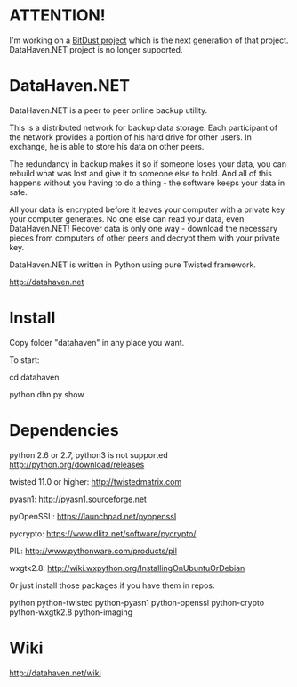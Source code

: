 ATTENTION!
==========

I'm working on a [BitDust project](http://bitdust.io) which is the next generation of that project.
DataHaven.NET project is no longer supported.



DataHaven.NET
=============

DataHaven.NET is a peer to peer online backup utility.

This is a distributed network for backup data storage. Each participant of the network provides a portion of his hard drive for other users. In exchange, he is able to store his data on other peers.

The redundancy in backup makes it so if someone loses your data, you can rebuild what was lost and give it to someone else to hold. And all of this happens without you having to do a thing - the software keeps your data in safe.

All your data is encrypted before it leaves your computer with a private key your computer generates. No one else can read your data, even DataHaven.NET! Recover data is only one way - download the necessary pieces from computers of other peers and decrypt them with your private key.

DataHaven.NET is written in Python using pure Twisted framework.

http://datahaven.net



Install
=======

Copy folder "datahaven" in any place you want.

To start:

cd datahaven

python dhn.py show



Dependencies
============

python 2.6 or 2.7, python3 is not supported
    http://python.org/download/releases
    
twisted 11.0 or higher: 
    http://twistedmatrix.com
    
pyasn1: 
    http://pyasn1.sourceforge.net
    
pyOpenSSL: 
    https://launchpad.net/pyopenssl
    
pycrypto: 
    https://www.dlitz.net/software/pycrypto/
    
PIL: 
    http://www.pythonware.com/products/pil
    
wxgtk2.8: 
    http://wiki.wxpython.org/InstallingOnUbuntuOrDebian


Or just install those packages if you have them in repos:
    
python
python-twisted
python-pyasn1
python-openssl
python-crypto
python-wxgtk2.8
python-imaging 



Wiki
====

http://datahaven.net/wiki
